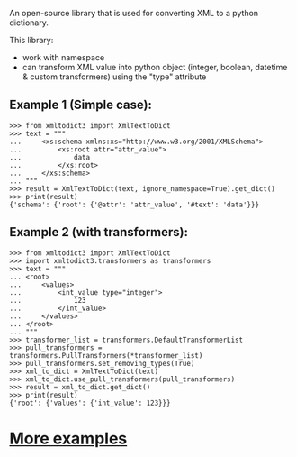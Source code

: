 An open-source library that is used for converting XML to a python dictionary.

This library:
* work with namespace
* can transform XML value into python object (integer, boolean, datetime & custom transformers) using the "type" attribute

Example 1 (Simple case):
-------
    >>> from xmltodict3 import XmlTextToDict
    >>> text = """
    ...     <xs:schema xmlns:xs="http://www.w3.org/2001/XMLSchema">
    ...         <xs:root attr="attr_value">
    ...             data
    ...         </xs:root>
    ...     </xs:schema>
    ... """
    >>> result = XmlTextToDict(text, ignore_namespace=True).get_dict()
    >>> print(result)
    {'schema': {'root': {'@attr': 'attr_value', '#text': 'data'}}}

Example 2 (with transformers):
---------
    
    >>> from xmltodict3 import XmlTextToDict
    >>> import xmltodict3.transformers as transformers
    >>> text = """
    ... <root>
    ...     <values>
    ...         <int_value type="integer">
    ...             123
    ...         </int_value>
    ...     </values>
    ... </root>
    ... """
    >>> transformer_list = transformers.DefaultTransformerList
    >>> pull_transformers = transformers.PullTransformers(*transformer_list)
    >>> pull_transformers.set_removing_types(True)
    >>> xml_to_dict = XmlTextToDict(text)
    >>> xml_to_dict.use_pull_transformers(pull_transformers)
    >>> result = xml_to_dict.get_dict()
    >>> print(result)
    {'root': {'values': {'int_value': 123}}}

# [More examples](https://github.com/dart-neitro/xmltodict3/tree/master/examples)


